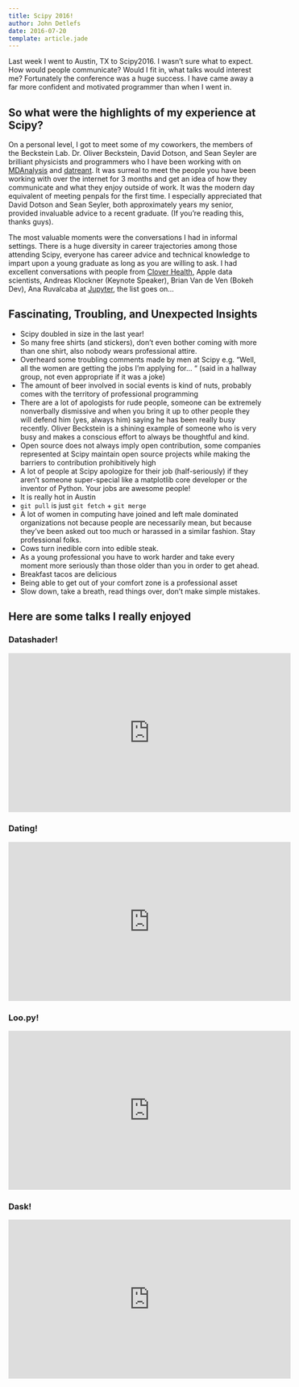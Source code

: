 ```yaml
---
title: Scipy 2016!
author: John Detlefs
date: 2016-07-20
template: article.jade
---
```

Last week I went to Austin, TX to Scipy2016. I wasn’t sure what to expect. How would people communicate?
Would I fit in, what talks would interest me? Fortunately the conference was a huge success.
I have came away a far more confident and motivated programmer than when I went in.

<span class="more"></span>
## So what were the highlights of my experience at Scipy?

On a personal level, I got to meet some of my coworkers, the members of the
Beckstein Lab. Dr. Oliver Beckstein, David Dotson, and Sean Seyler are brilliant
physicists and programmers who I have been working with on [MDAnalysis](www.mdanalysis.org)
and [datreant](www.datreant.org). It was surreal to meet the people you have been
working with over the internet for 3 months and get an idea of how they
communicate and what they enjoy outside of work. It was the modern day
equivalent of meeting penpals for the first time. I especially appreciated
that David Dotson and Sean Seyler, both approximately years my senior, provided invaluable
advice to a recent graduate. (If you’re reading this, thanks guys).

The most valuable moments were the conversations I had in informal settings.
There is a huge diversity in career trajectories among those attending Scipy,
everyone has career advice and technical knowledge to impart upon a young
graduate as long as you are willing to ask. I had excellent conversations with people from
[Clover Health](cloverhealth.com), Apple data scientists, Andreas Klockner
(Keynote Speaker), Brian Van de Ven (Bokeh Dev), Ana Ruvalcaba at
[Jupyter](jupyter.org), the list goes on…

## Fascinating, Troubling, and Unexpected Insights
+ Scipy doubled in size in the last year!
+ So many free shirts (and stickers), don’t even bother coming with more than one shirt,
  also nobody wears professional attire.
+ Overheard some troubling comments made by men at Scipy e.g.
  “Well, all the women are getting the jobs I’m applying for… “ (said in a hallway group, not even appropriate if it was a joke)
+ The amount of beer involved in social events is kind of nuts, probably comes with the territory of professional programming
+ There are a lot of apologists for rude people, someone can be extremely nonverbally dismissive and when you bring it up to other
  people they will defend him (yes, always him) saying he has been really busy recently.
  Oliver Beckstein is a shining example of someone who is very busy and makes a
  conscious effort to always be thoughtful and kind.
+ Open source does not always imply open contribution, some companies represented at
  Scipy maintain open source projects while making the barriers to contribution prohibitively high
+ A lot of people at Scipy apologize for their job (half-seriously) if they aren’t
  someone super-special like a matplotlib core developer or the inventor of Python. Your jobs are awesome people!
+ It is really hot in Austin
+ `git pull` is just `git fetch` + `git merge`
+ A lot of women in computing have joined and left male dominated organizations not because people are necessarily mean,
  but because they’ve been asked out too much or harassed in a similar fashion. Stay professional folks.
+ Cows turn inedible corn into edible steak.
+ As a young professional you have to work harder and take every moment more seriously than those older than you
  in order to get ahead.
+ Breakfast tacos are delicious
+ Being able to get out of your comfort zone is a professional asset
+ Slow down, take a breath, read things over, don’t make simple mistakes.

## Here are some talks I really enjoyed
### Datashader!
<iframe width="560" height="315" src="https://www.youtube.com/embed/6m3CFbKmK_c" frameborder="0" allowfullscreen></iframe>

### Dating!
<iframe width="560" height="315" src="https://www.youtube.com/embed/dtgmMj8W298" frameborder="0" allowfullscreen></iframe>

### Loo.py!
<iframe width="560" height="315" src="https://www.youtube.com/embed/Zz_6P5qAJck" frameborder="0" allowfullscreen></iframe>

### Dask!
<iframe width="560" height="315" src="https://www.youtube.com/embed/PAGjm4BMKlk" frameborder="0" allowfullscreen></iframe>
